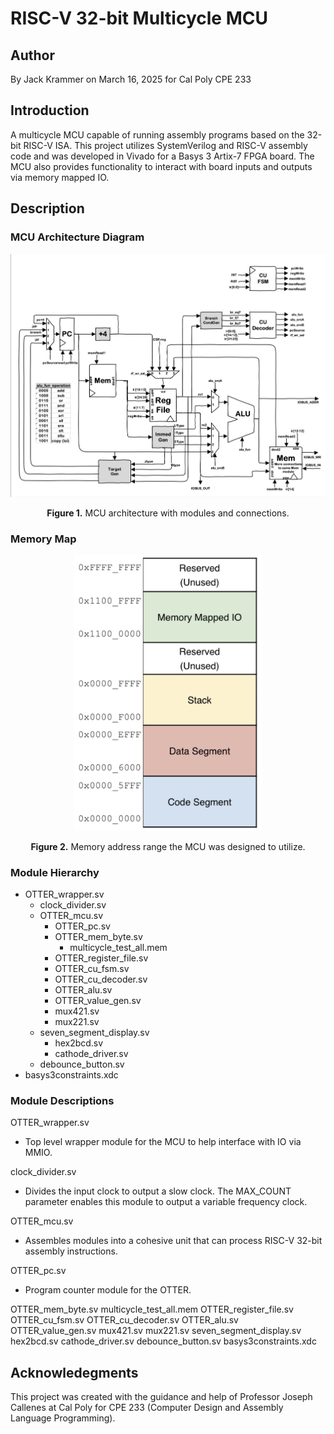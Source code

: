 # RISC-V 32-bit Multicycle MCU

## Author 

By Jack Krammer on March 16, 2025 for Cal Poly CPE 233

## Introduction

A multicycle MCU capable of running assembly programs based on the 32-bit RISC-V ISA. This project utilizes SystemVerilog and RISC-V assembly code and was developed in Vivado for a Basys 3 Artix-7 FPGA board. The MCU also provides functionality to interact with board inputs and outputs via memory mapped IO.


## Description

### MCU Architecture Diagram

<div align='center'/>

<img src="images/mcu_architecture.png" alt="mcu architecture diagram" width="800">

**Figure 1.** MCU architecture with modules and connections.

</div>


### Memory Map

<div align='center'>

<img src="images/memory_map.png" alt="memory map" width="300">

**Figure 2.** Memory address range the MCU was designed to utilize.

</div>


### Module Hierarchy

- OTTER_wrapper.sv
    - clock_divider.sv
    - OTTER_mcu.sv
        - OTTER_pc.sv
        - OTTER_mem_byte.sv
            - multicycle_test_all.mem
        - OTTER_register_file.sv
        - OTTER_cu_fsm.sv
        - OTTER_cu_decoder.sv
        - OTTER_alu.sv
        - OTTER_value_gen.sv
        - mux421.sv
        - mux221.sv
    - seven_segment_display.sv
        - hex2bcd.sv
        - cathode_driver.sv
    - debounce_button.sv
- basys3constraints.xdc


### Module Descriptions

OTTER_wrapper.sv
- Top level wrapper module for the MCU to help interface with IO via MMIO. 

clock_divider.sv
- Divides the input clock to output a slow clock. The MAX_COUNT parameter enables this module to output a variable frequency clock.

OTTER_mcu.sv
- Assembles modules into a cohesive unit that can process RISC-V 32-bit assembly instructions.

OTTER_pc.sv
- Program counter module for the OTTER.

OTTER_mem_byte.sv
multicycle_test_all.mem
OTTER_register_file.sv
OTTER_cu_fsm.sv
OTTER_cu_decoder.sv
OTTER_alu.sv
OTTER_value_gen.sv
mux421.sv
mux221.sv
seven_segment_display.sv
hex2bcd.sv
cathode_driver.sv
debounce_button.sv
basys3constraints.xdc


## Acknowledegments

This project was created with the guidance and help of Professor Joseph Callenes at Cal Poly for CPE 233 (Computer Design and Assembly Language Programming).

